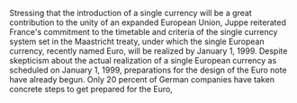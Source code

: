 Stressing that the introduction of a single currency will be a great contribution to the unity of an expanded European Union, Juppe reiterated France's commitment to the timetable and criteria of the single currency system set in the Maastricht treaty, under which the single European currency, recently named Euro, will be realized by January 1, 1999.
Despite skepticism about the actual realization of a single European currency as scheduled on January 1, 1999, preparations for the design of the Euro note have already begun.
Only 20 percent of German companies have taken concrete steps to get prepared for the Euro,
